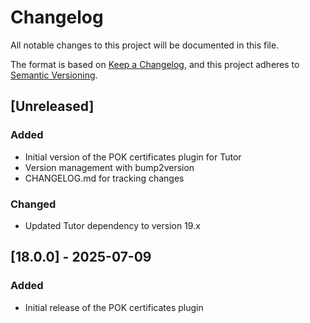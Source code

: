 # Changelog

All notable changes to this project will be documented in this file.

The format is based on [Keep a Changelog](https://keepachangelog.com/en/1.0.0/),
and this project adheres to [Semantic Versioning](https://semver.org/spec/v2.0.0.html).

## [Unreleased]

### Added
- Initial version of the POK certificates plugin for Tutor
- Version management with bump2version
- CHANGELOG.md for tracking changes

### Changed
- Updated Tutor dependency to version 19.x

## [18.0.0] - 2025-07-09

### Added
- Initial release of the POK certificates plugin
